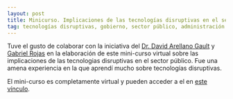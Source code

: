 ```yaml
---
layout: post
title: Minicurso. Implicaciones de las tecnologías disruptivas en el sector público
tag: tecnologías disruptivas, gobierno, sector público, administración pública, inteligencia artificial, blockchain, singularidad, tecnoética, habermas, fukuyama, democracia, big data
---
```


Tuve el gusto de colaborar con la iniciativa del [Dr. David Arellano Gault](https://twitter.com/gaultin) y [Gabriel Rojas](https://twitter.com/gabrielrojassal) en la elaboración de este mini-curso virtual sobre las implicaciones de las tecnologias disruptivas en el sector público.  Fue una amena experiencia en la que aprendí mucho sobre tecnologías disruptivas.

El mini-curso es completamente virtual y pueden acceder a el en [este vínculo](../courses/implicaciones_disruptivas/implicaciones_disruptivas.md).
